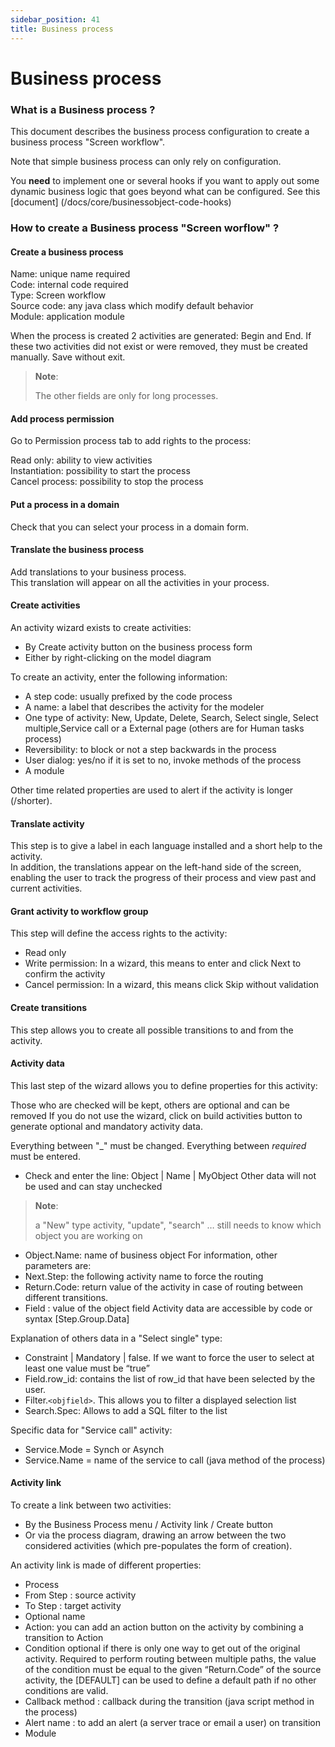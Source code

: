 ```yaml
---
sidebar_position: 41
title: Business process
---
```


Business process 
=====================

### What is a Business process ?

This document describes the business process configuration to create a business process "Screen workflow".

Note that simple business process can only rely on configuration.

You **need** to implement one or several hooks if you want to apply out some dynamic business logic that goes beyond what can be configured.
See this [document] (/docs/core/businessobject-code-hooks)


### How to create a Business process "Screen worflow" ?

#### Create a business process 

Name: unique name required  
Code: internal code required  
Type: Screen workflow  
Source code: any java class which modify default behavior  
Module: application module  

When the process is created 2 activities are generated: Begin and End.
If these two activities did not exist or were removed, they must be created manually.
Save without exit.

> **Note**:
>
> The other fields are only for long processes.

#### Add process permission 

Go to Permission process tab to add rights to the process:

Read only: ability to view activities  
Instantiation: possibility to start the process  
Cancel process: possibility to stop the process  


#### Put a process in a domain

Check that you can select your process in a domain form.

#### Translate the business process 

Add translations to your business process.  
This translation will appear on all the activities in your process.

#### Create activities

An activity wizard exists to create activities:

- By Create activity button on the business process form
- Either by right-clicking on the model diagram

To create an activity, enter the following information:

- A step code: usually prefixed by the code process
- A name: a label that describes the activity for the modeler
- One type of activity: New, Update, Delete, Search, Select single, Select multiple,Service call or a External page (others are for Human tasks process)
- Reversibility: to block or not a step backwards in the process
- User dialog: yes/no if it is set to no, invoke methods of the process
- A module

Other time related properties are used to alert if the activity is longer (/shorter).

####  Translate activity 

This step is to give a label in each language installed and a short help to the activity.  
In addition, the translations appear on the left-hand side of the screen, enabling the user to track the progress of their process and view past and current activities.  

#### Grant activity to workflow group

This step will define the access rights to the activity:

- Read only
- Write permission: In a wizard, this means to enter and click Next to confirm the activity
- Cancel permission: In a wizard, this means click Skip without validation

#### Create transitions

This step allows you to create all possible transitions to and from the activity.

#### Activity data

This last step of the wizard allows you to define properties for this activity:

Those who are checked will be kept, others are optional and can be removed
If you do not use the wizard, click on build activities button to generate optional and mandatory activity data.

Everything between "_" must be changed. 
Everything between _required_ must be entered.

- Check and enter the line: Object | Name | MyObject
Other data will not be used and can stay unchecked
> **Note**:
>
> a "New" type activity, "update", "search" … still needs to know which object you are working on

- Object.Name: name of business object For information, other parameters are:
- Next.Step: the following activity name to force the routing
- Return.Code: return value of the activity in case of routing between different transitions.
- Field : value of the object field
Activity data are accessible by code or syntax [Step.Group.Data]

Explanation of others data in a "Select single" type:

- Constraint | Mandatory | false. If we want to force the user to select at least one value must be “true”
- Field.row_id: contains the list of row_id that have been selected by the user.
- Filter.`<objfield>`. This allows you to filter a displayed selection list
- Search.Spec: Allows to add a SQL filter to the list

Specific data for "Service call" activity: 
- Service.Mode = Synch or Asynch
- Service.Name = name of the service to call (java method of the process)

#### Activity link

To create a link between two activities:

- By the Business Process menu / Activity link / Create button
- Or via the process diagram, drawing an arrow between the two considered activities (which pre-populates the form of creation).

An activity link is made of different properties:

- Process
- From Step : source activity
- To Step : target activity
- Optional name
- Action: you can add an action button on the activity by combining a transition to Action
- Condition optional if there is only one way to get out of the original activity. Required to perform routing between multiple paths, the value of the condition must be equal to the given “Return.Code” of the source activity, the [DEFAULT] can be used to define a default path if no other conditions are valid.
- Callback method : callback during the transition (java script method in the process)
- Alert name : to add an alert (a server trace or email a user) on transition
- Module
